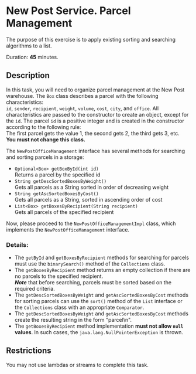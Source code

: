 # New Post Service. Parcel Management
 
The purpose of this exercise is to apply existing sorting and searching algorithms to a list.  

Duration: **45** minutes.

## Description

In this task, you will need to organize parcel management at the New Post warehouse.
The  `Box` class describes a parcel with the following characteristics:  
`id`, `sender`, `recipient`, `weight`, `volume`, `cost`, `city`, and `office`. 
All characteristics are passed to the constructor to create an object, except for the `id`. The parcel `id` is a positive integer and is created in the constructor according to the following rule:  
The first parcel gets the value 1, the second gets 2, the third gets 3, etc.  
**You must not change this class.**

The `NewPostOfficeManagement` interface has several methods for searching and sorting parcels in a storage:  
* `Optional<Box> getBoxById(int id)` \
  Returns a parcel by the specified id
* `String getDescSortedBoxesByWeight()` \
  Gets all parcels as a String sorted in order of decreasing weight
* `String getAscSortedBoxesByCost()` \
  Gets all parcels as a String, sorted in ascending order of cost
* `List<Box> getBoxesByRecipient(String recipient)` \
  Gets all parcels of the specified recipient

Now, please proceed to the `NewPostOfficeManagementImpl` class, which implements the  `NewPostOfficeManagement` interface.

### Details:
* The `getById` and `getBoxesByRecipient` methods for searching for parcels must use the `binarySearch()` method of the `Collections` class.  
* The `getBoxesByRecipient` method returns an empty collection if there are no parcels to the specified recipient. \
  **_Note_** that before searching, parcels must be sorted based on the required criteria.
* The `getDescSortedBoxesByWeight` and `getAscSortedBoxesByCost` methods for 
sorting parcels can use the `sort()` method of the `List` interface or the `Collections` class with an appropriate `Comparator`.
* The `getDescSortedBoxesByWeight` and `getAscSortedBoxesByCost` methods create the resulting string in the form "parcel\n".  
* The `getBoxesByRecipient` method implementation **must not allow `null` values**. In such cases, the `java.lang.NullPointerException` is thrown.

## Restrictions

You may not use lambdas or streams to complete this task.
